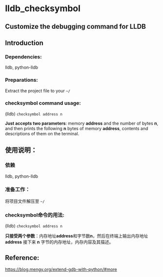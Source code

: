 # lldb_checksymbol
## Customize the debugging command for LLDB

## Introduction

### Dependencies:

lldb, python-lldb

### Preparations:
  
Extract the project file to your `~/`  

### checksymbol command usage: 

(lldb) `checksymbol address n`

**Just accepts two parameters**: memory **address** and the number of bytes **n**, and then prints the following **n** bytes of memory **address**, contents and descriptions of them on the terminal.

## 使用说明：

### 依赖

lldb, python-lldb

### 准备工作：

将项目文件解压至 `~/`

### checksymbol命令的用法:

(lldb) `checksymbol address n`

**只接受两个参数**：内存地址**address**和字节数**n**，然后在终端上输出内存地址 **address** 接下来 **n** 字节的内存地址，内存内容及其描述。

## Reference:

https://blog.mengy.org/extend-gdb-with-python/#more
